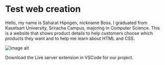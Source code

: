 # Test web creation
<P>Hello, my name is Saharat Hipngen, nickname Boss. I graduated from Kasetsart University, Sriracha Campus, majoring in Computer Science. This is a website that shows product details to help customers choose which products they want and to help me learn about HTML and CSS.</P>

![image alt](https://github.com/bbbbBoss/Test/blob/main/Screenshot%202025-06-17%20220946.png?raw=true)

<P>Download the Live server extension in VSCode for our project.</P>
